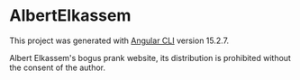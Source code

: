 # AlbertElkassem

This project was generated with [Angular CLI](https://github.com/angular/angular-cli) version 15.2.7.

Albert Elkassem's bogus prank website, its distribution is prohibited without the consent of the author.
